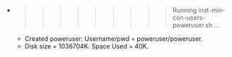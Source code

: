 * >>>>>>>>> Running inst-min-con-users-poweruser.sh ...
  * Created poweruser: Username/pwd = poweruser/poweruser.
  * Disk size = 1036704K. Space Used = 40K.
